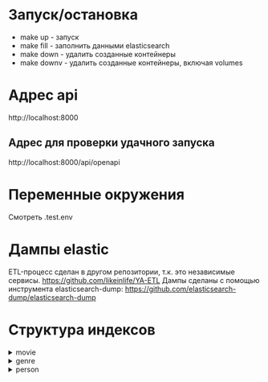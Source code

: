 # Запуск/остановка
- make up - запуск
- make fill - заполнить данными elasticsearch
- make down - удалить созданные контейнеры
- make downv - удалить созданные контейнеры, включая volumes

# Адрес api
http://localhost:8000

## Адрес для проверки удачного запуска
http://localhost:8000/api/openapi

# Переменные окружения
Смотреть .test.env

# Дампы elastic
ETL-процесс сделан в другом репозитории, т.к. это независимые сервисы.
https://github.com/likeinlife/YA-ETL
Дампы сделаны с помощью инструмента elasticsearch-dump:
https://github.com/elasticsearch-dump/elasticsearch-dump

# Структура индексов
<details>
<summary>movie</summary>

```
{
    id: uuid,
    imdb_rating: float,
    genre: {
        id: uuid,
        name: str
    },
    title: string,
    description: string,
    directors: [
        {
            id: uuid,
            name: string
        }
    ],
    actors: [
        {
            id: uuid,
            name: string
        }
    ],
    writers: [
        {
            id: uuid,
            name: string
        }
    ]
}
```
</details>

<details>
<summary>genre</summary>

```
{
    id: uuid,
    name: string,
    description: string,
    movies: [
        {
            id: uuid,
            title: string,
            imdb_rating: float
        }
    ]
}
```
</details>

<details>
<summary>person</summary>

```
{
    id: uuid,
    name: string,
    movies: [
        {
            id: uuid,
            title: string,
            imdb_rating: float,
            roles: [string]
        }
    ]
}
```
</details>
